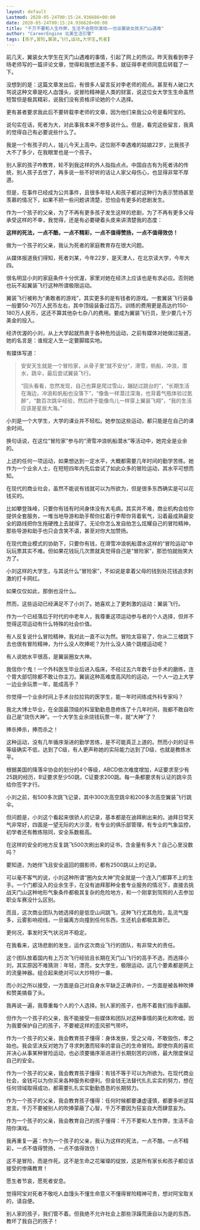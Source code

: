```yaml
---
layout: default
Lastmod: 2020-05-24T00:15:24.936686+00:00
date: 2020-05-24T00:15:24.936620+00:00
title: "千万不要和人生作弊，生活不会陪你演戏——也谈翼装女孩天门山遇难"
author: "CareerEngine 北美生活引擎"
tags: [孩子,冒险,翼装,飞行,运动,大学生,死者]
---
```


前几天，翼装女大学生在天门山遇难的事情，引起了网上的热议。昨天我看到李子旸老师写的一篇评论文章，觉得和我想法差不多，就征得李老师同意后转载了一下。

没想到的是：这篇文章发出后，有很多人留言反对李老师的观点。甚至有人破口大骂说这种文章是吃人血馒头，说冒险精神是人类的财富，说这位女大学生生命虽然短暂但是极其精彩，说我们没有资格评论她的个人选择。

更有甚者要求我此后不要转载李老师的文章，因为他们来我公众号是看阿宝的。

说句实在话，死者为大，对此事我本来不想多说什么。但是，看完这些留言，我真的觉得自己有必要说些什么了。

我是一个有孩子的人，娃儿今天上高中。这位刚不幸遇难的姑娘22岁，比我孩子大不了多少，在我眼里也是一个孩子。

别人家的孩子咋教育，轮不到我这样的外人指指点点。中国自古有为死者讳的传统，别人孩子去世了，再多说一些不好听的话让人家父母伤心，也显得非常不厚道。

  

但是，在事件已经成为公共事件，且很多年轻人和孩子都对这种行为表示赞扬甚至羡慕的情况下，如果不把一些问题讲清楚，恐怕会有更多的悲剧发生。

作为一个孩子的父亲，为了不再有更多孩子发生这样的悲剧，为了不再有更多父母承受这样的不幸，我觉得，还是有必要硬着头皮来讲清楚我的态度：

**这样的死法，一点不酷，一点不精彩，一点不值得赞扬，一点不值得效仿！**

做为一个孩子的父亲，我认为死者的家庭教育存在很大问题。

从媒体报道我们得知，死者刘某，今年22岁，是天津人，在北京读大学，今年大四。

很名明显小刘的家庭条件十分优渥，家里对她在经济上应该也是有求必应。否则她也玩不起翼装飞行这种所谓极限运动。

翼装飞行被称为“勇敢者的游戏”，其实更多的是有钱者的游戏。一套翼装飞行装备一般要50-70万人民币左右，其中顶级装备过百万。训练的费用更是高达约150-180万人民币，这还不算其他杂七杂八的费用。要成为翼装飞行员，至少要几十万美金的投入。

经济优渥的小刘，从上大学起就热衷于各种危险运动，之前有媒体对她做过报道，她的名言是：谁规定人生一定要脚踏实地。

有媒体写道：

> 安安天生就是一个冒险家，从骨子里“就不安分”，滑雪，帆船，冲浪，潜水，跳伞，最后尝试翼装飞行。  
> 
> “回头看看，忽然发现，自己也算是爬过雪山，蹦跶过跳台的”，“长期生活在海边，冲浪和帆船也没落下”，“像鱼一样潜过深海，也背着气瓶体验过氮醉”，“数百次跳伞经验，然后终于能像鸟儿一样穿上翼装飞翔”，“我的生活应该是星辰大海。”

小刘是一个大学生，大学的课业并不轻松。她参加这些运动，都只能是在自己的课余时间。

换句话说，在这位“冒险家”参与的“滑雪冲浪帆船潜水”等活动中，她完全是业余的。

  

上述的任何一项运动，如果想达到一定水平，大概都需要几年时间的勤学苦练。她作为一个业余人士，在短短四年内先后尝试了如此众多的冒险运动，其水平可想而知。

在现代的商业社会，虽然不能说有钱就可以为所欲为，但是很多东西确实是可以花钱买的。

比如攀登珠峰，只要你有钱有时间身体没有大毛病，其实并不难，商业机构会给你提供全套服务，一堆当地导游和助手帮你扛着行李帮你背着氧气，沿着最成熟最安全的路线把你生拖硬拽上去就得了。无论你怎么发自拍怎么炫耀自己的冒险精神，那些导游和助手也只会含笑不语，甚至对你大加赞扬。

在现代商业模式的协助下，只要你有钱，在滑雪冲浪帆船潜水这样的“冒险运动”中玩玩票其实不难。但如果花钱玩几次票就真觉得自己是“冒险家”，那恐怕就贻笑大方了。

  

小刘这样的大学生，与其说什么“冒险家”，不如说是拿着父母的钱到处花钱追求刺激的打卡网红。

如果仅仅如此，那倒也没什么。

然而，这些运动已经满足不了小刘了。她喜欢上了更刺激的运动：翼装飞行。

  

作为一个已经落后于时代的中老年人，我尊重这项运动参与者的个人选择，但并不觉得这项运动有什么特殊的社会价值。

  

有人反复说什么冒险精神，我对此一直不以为然。冒险太容易了，你从二三楼跳下去也很有冒险精神，为什么没人吹捧呢？为什么没人搞个跳楼运动呢？

有人说她水平很高，是翼装圈女大神。

我信你个鬼！一个外科医生毕业后进入临床，不经过五六年数千台手术的磨练，连个胃大部切除都不敢让你主刀。翼装这种高难度高风险的运动，一个人一边上大学一边业余玩票一年，能成高手？

你觉得一个业余时间上手术台拉拉钩的医学生，能一年时间练成外科专家吗？

  

我北大博士毕业，在全国最顶级的科室勤勤恳恳修炼了十几年时间，我都不敢自吹自己是“烧伤大神”。一个大学生业余烧钱玩票一年，就“大神”了？

  

捧杀捧杀，捧而杀之！

这种运动，没有几年循序渐进的勤学苦练，是不可能真正上道的。然而小刘的证书等级确实不低，达到了C级，有人更声称她的实际能力达到了D级，也就是教练水平。

根据美国的降落伞协会的划分的4个等级，ABCD依次难度增加，A证要求至少有25跳的经历，B证要求至少50跳，C证要求200跳。每一条都要求有认证的跳伞员给你签字才行。

小刘之前，有500多次跳飞记录，其中300次高空跳伞和200多次高空翼装飞行跳伞。

但问题是，小刘这个看起来很骄人的记录，基本都是在迪拜刷出来的。迪拜日常天气非常好，四面是一望无际的大沙漠，有专业的俱乐部管理，有专业的气象监控，初学者还有教练陪同，安全系数极高。

  

在这样的安全的地方反复跳飞500次刷出来的证书，含金量有多大？自己心里没数吗？

要知道，为她伴飞且安全返回的摄影师，都有2500跳以上的记录。

  

可以毫不客气的说，小刘这种所谓“圈内女大神”完全就是一个连入门都算不上的生手。一个门都没入的业余生手，在没有迪拜那种全套专业服务的情况下，直接去挑战天门山这种地形气象条件都极其复杂的危险地方，和一个刚拿到驾照的人去参加职业车赛没什么区别。

而且，这次商业团队为她选择的是低空山间跳飞，这种飞行尤其危险，乱流气旋多，云雾影响视线，一旦偏离方向撞到任何东西，生还机会都极其渺茫。

  

更何况，事发时天气状况并不稳定。

在我看来，这场悲剧的发生，运作这次商业飞行的团队，有非常大的责任。

  

这个团队放着国内有上万次飞行经验且长期在天门山飞行的高手不选，而选择小刘，其实原因不难猜测：年轻，漂亮，女大学生，极限运动，这几个要素都是网上的流量神器。组合起来绝对可以大炒特炒一番。

而小刘之所以接受，一方面是自己对自身水平缺乏正确评价，一方面是被各种吹捧和赞美搞昏了头。

我再说一遍，我尊重每个人的个人选择。别人家的孩子，也用不着我们指手画脚。

但作为一个孩子的父亲，我不能接受一些媒体和团队对这种事情的美化和吹嘘。因为我要保护自己的孩子，不要被这样的歪风邪气带坏。

作为一个孩子的父亲，我会教育孩子懂得：身体发肤，受之父母，不敢毁伤，孝之始也。我会坚决反对她为了寻求刺激而轻率的拿自己的生命冒险。即使你真的喜欢并决心从事某种冒险运动，也必须要循序渐进进行长期刻苦的训练，最大限度保证自己的安全。

  

作为一个孩子的父亲，我会教育孩子懂得：有钱不等于可以为所欲为。在现代商业社会，金钱可以为你买来各种服务和便利。但金钱无法替代扎扎实实的努力，想在任何领域取得成功，都需要扎扎实实勤勤恳恳的长期努力。

作为一个孩子的父亲，我会教育孩子懂得：任何时候都要谦虚谨慎，都要多听逆耳忠言。千万不要被别人的吹捧蒙蔽了心智，千万不要因为狂妄自大而肆意妄为。

作为一个孩子的父亲，我会教育自己的孩子懂得：千万不要和人生作弊，生活不会陪你演戏。

  

我再重复一遍：作为一个孩子的父亲，我认为这样的死法，一点不酷，一点不精彩，一点不值得赞扬，一点不值得效仿！

这不是冒险，而是作死。这不是生命之花璀璨的绽放，这是所有家长和孩子都应该接受的惨痛教育！

  

愿生者节哀，愿死者安息。

觉得阿宝对死者不敬吃人血馒头不懂生命意义不懂得冒险精神可贵，想对阿宝取关的，请自便。

  

别人家的孩子，我们管不着。但我绝不允许社会上那些浮躁荒唐自以为是的东西，教坏了我自己的孩子！

